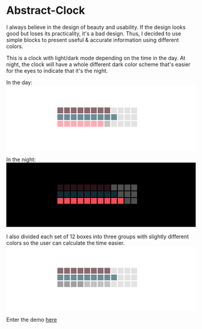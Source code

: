 # Abstract-Clock

I always believe in the design of beauty and usability. If the design looks good but loses its practicality, it's a bad design. Thus, I decided to use simple blocks to present useful & accurate information using different colors.

This is a clock with light/dark mode depending on the time in the day. At night, the clock will have a whole different dark color scheme that's easier for the eyes to indicate that it's the night.

In the day:
![alt text](./day.png)

In the night:
![alt text](./night.png)

I also divided each set of 12 boxes into three groups with slightly different colors so the user can calculate the time easier.
![alt text](./gradient.png)

Enter the demo [here]()
